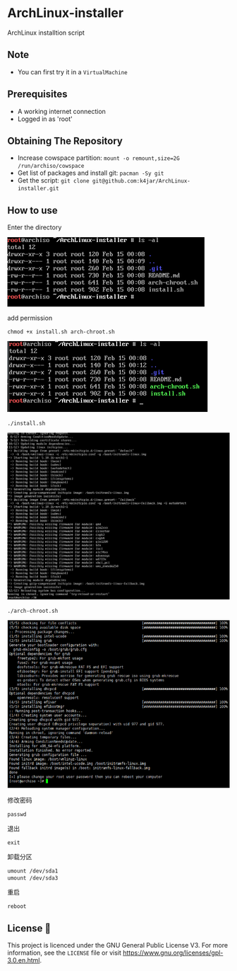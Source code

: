 # ArchLinux-installer

ArchLinux installtion script

## Note

* You can first try it in a `VirtualMachine`

## Prerequisites

- A working internet connection
- Logged in as 'root'

## Obtaining The Repository

- Increase cowspace partition: `mount -o remount,size=2G /run/archiso/cowspace`
- Get list of packages and install git: `pacman -Sy git`
- Get the script: `git clone git@github.com:k4jar/ArchLinux-installer.git`

## How to use

Enter the directory

![image-20210215081038520](assets/image-20210215081038520.png)

add permission

```shell
chmod +x install.sh arch-chroot.sh
```

![image-20210215082506036](assets/image-20210215082506036.png)

```shell
./install.sh
```

![image-20210215082806409](assets/image-20210215082806409.png)

```shell
./arch-chroot.sh
```

![image-20210215083820784](assets/image-20210215083820784.png)

修改密码

```
passwd
```

退出

```shell
exit
```

卸载分区

```shell
umount /dev/sda1
umount /dev/sda3
```

重启

```shell
reboot
```





## License :scroll:

This project is licenced under the GNU General Public License V3. For more information, see the `LICENSE` file or visit https://www.gnu.org/licenses/gpl-3.0.en.html.
